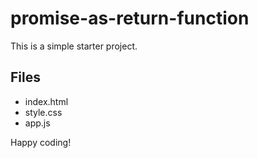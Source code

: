 # promise-as-return-function

This is a simple starter project.

## Files
- index.html
- style.css
- app.js

Happy coding!
